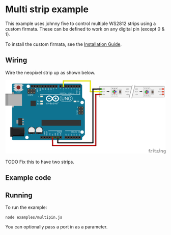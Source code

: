 # Multi strip example

This example uses johnny five to control multiple WS2812 strips using a custom
firmata. These can be defined to work on any digital pin (except 0 & 1).

To install the custom firmata, see the [Installation Guide](installation.md).

## Wiring

Wire the neopixel strip up as shown below.

![Wiring diagram](breadboard/custom_firmata_bb.png)

TODO Fix this to have two strips.

## Example code


## Running

To run the example:

```
node examples/multipin.js
```

You can optionally pass a port in as a parameter.
